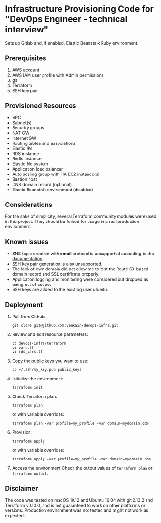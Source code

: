 # Infrastructure Provisioning Code for "DevOps Engineer - technical interview"
Sets up Gitlab and, if enabled, Elastic Beanstalk Ruby environment.
## Prerequisites

1. AWS account
1. AWS IAM user profile with Admin permissions
1. git
1. Terraform
1. SSH key pair

## Provisioned Resources
* VPC
* Subnet(s)
* Security groups
* NAT GW
* Internet GW
* Routing tables and associations
* Elastic IPs
* RDS instance
* Redis instance
* Elastic file system
* Application load balancer
* Auto scaling group with HA EC2 instance(s)
* Bastion host
* DNS domain record (optional)
* Elastic Beanstalk environment (disabled)

## Considerations

For the sake of simplicity, several Terraform community modules were used in this project. They should be forked for usage in a real production environment.

## Known Issues
* SNS topic creation with **email** protocol is unsupported according to the [documentation](https://www.terraform.io/docs/providers/aws/r/sns_topic_subscription.html).
* SSH key pair generation is also unsupported.
* The lack of own domain did not allow me to test the Route 53-based domain record and SSL certificate properly.
* Application logging and monitoring were considered but dropped as being out of scope.
* SSH keys are added to the existing user *ubuntu*.
## Deployment

1. Pull from Github:
    ```
    git clone git@github.com:venkain/devops-infra.git
    ```
1. Review and edit resourse parameters:
    ```
    cd devops-infra/terraform
    vi vars.tf
    vi rds_vars.tf
    ```
1. Copy the public keys you want to use:
    ```
    cp ~/.ssh/my_key.pub public_keys
    ```
1. Initialize the environment:
    ```
    terraform init
    ```
1. Check Terraform plan:
    ```
    terraform plan
    ```
    or with variable overrides:
    ```
    terraform plan -var profile=my_profile -var domain=mydomain.com
    ```
1. Provision:
    ```
    terraform apply
    ```
    or with variable overrides:
    ```
    terraform apply -var profile=my_profile -var domain=mydomain.com
    ```
1. Access the environment
    Check the output values of `terraform plan` or `terraform output`.
## Disclaimer
The code was tested on macOS 10.12 and Ubuntu 16.04 with git 2.13.2 and Terraform v0.10.0, and is not guaranteed to work on other platforms or versions. Production environment was not tested and might not work as expected.
